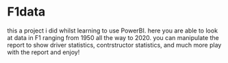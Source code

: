 # F1data

this a project i did whilst learning to use PowerBI. here you are able to look at data in F1 ranging from 1950
all the way to 2020.
you can manipulate the report to show driver statistics, contrstructor statistics, and much more
play with the report and enjoy!
